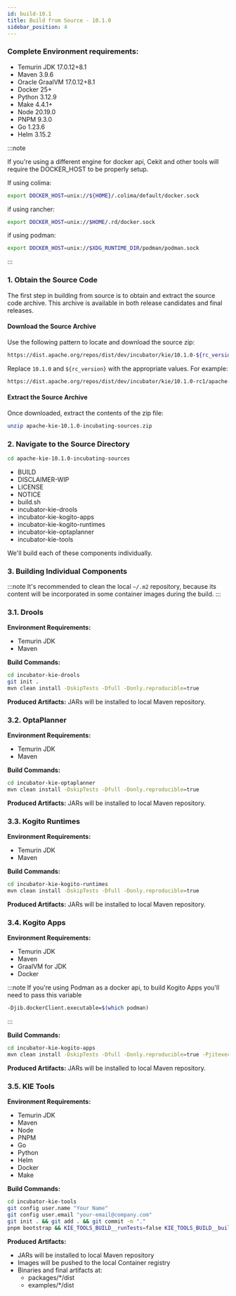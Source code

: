 ```yaml
---
id: build-10.1
title: Build from Source - 10.1.0
sidebar_position: 4
---
```


### Complete Environment requirements:

- Temurin JDK 17.0.12+8.1
- Maven 3.9.6
- Oracle GraalVM 17.0.12+8.1
- Docker 25+
- Python 3.12.9
- Make 4.4.1+
- Node 20.19.0
- PNPM 9.3.0
- Go 1.23.6
- Helm 3.15.2 

:::note

If you're using a different engine for docker api, Cekit and other tools will require the DOCKER_HOST to be properly setup.

If using colima:
 ```bash
 export DOCKER_HOST=unix://${HOME}/.colima/default/docker.sock
 ```

if using rancher:

 ```bash
 export DOCKER_HOST=unix://$HOME/.rd/docker.sock
 ```

if using podman:

 ```bash
 export DOCKER_HOST=unix://$XDG_RUNTIME_DIR/podman/podman.sock
 ```

:::

### 1. Obtain the Source Code

The first step in building from source is to obtain and extract the source code archive. This archive is available in both release candidates and final releases.

#### Download the Source Archive

Use the following pattern to locate and download the source zip:

```bash
https://dist.apache.org/repos/dist/dev/incubator/kie/10.1.0-${rc_version}/apache-kie-10.1.0-incubating-sources.zip
```

Replace `10.1.0` and `${rc_version}` with the appropriate values. For example:


```bash
https://dist.apache.org/repos/dist/dev/incubator/kie/10.1.0-rc1/apache-kie-10.1.0-incubating-sources.zip
```

#### Extract the Source Archive

Once downloaded, extract the contents of the zip file:

```bash
unzip apache-kie-10.1.0-incubating-sources.zip
```

### 2. Navigate to the Source Directory

```bash
cd apache-kie-10.1.0-incubating-sources
```
- BUILD
- DISCLAIMER-WIP
- LICENSE
- NOTICE
- build.sh
- incubator-kie-drools
- incubator-kie-kogito-apps
- incubator-kie-kogito-runtimes
- incubator-kie-optaplanner
- incubator-kie-tools

We'll build each of these components individually.

### 3. Building Individual Components

:::note
It's recommended to clean the local `~/.m2` repository, because its content will be incorporated in some container images during the build.
:::

### 3.1. Drools

**Environment Requirements:**
- Temurin JDK
- Maven 

**Build Commands:**
```bash
cd incubator-kie-drools
git init .
mvn clean install -DskipTests -Dfull -Donly.reproducible=true
```

**Produced Artifacts:** JARs will be installed to local Maven repository.

### 3.2. OptaPlanner

**Environment Requirements:**
- Temurin JDK
- Maven

**Build Commands:**
```bash
cd incubator-kie-optaplanner
mvn clean install -DskipTests -Dfull -Donly.reproducible=true
```

**Produced Artifacts:** JARs will be installed to local Maven repository.

### 3.3. Kogito Runtimes

**Environment Requirements:**
- Temurin JDK
- Maven

**Build Commands:**
```bash
cd incubator-kie-kogito-runtimes
mvn clean install -DskipTests -Dfull -Donly.reproducible=true
```

**Produced Artifacts:** JARs will be installed to local Maven repository.

### 3.4. Kogito Apps

**Environment Requirements:**
- Temurin JDK
- Maven
- GraalVM for JDK
- Docker

:::note
If you're using Podman as a docker api, to build Kogito Apps you'll need to pass this variable

 ```bash
 -Djib.dockerClient.executable=$(which podman)
 ```
:::

**Build Commands:**
```bash
cd incubator-kie-kogito-apps
mvn clean install -DskipTests -Dfull -Donly.reproducible=true -Pjitexecutor-native
```

**Produced Artifacts:** JARs will be installed to local Maven repository.

### 3.5. KIE Tools

**Environment Requirements:**
- Temurin JDK
- Maven 
- Node 
- PNPM 
- Go 
- Python
- Helm 
- Docker
- Make

**Build Commands:**
```bash
cd incubator-kie-tools
git config user.name "Your Name"
git config user.email "your-email@company.com"
git init . && git add . && git commit -m "."
pnpm bootstrap && KIE_TOOLS_BUILD__runTests=false KIE_TOOLS_BUILD__buildExamples=true KIE_TOOLS_BUILD__buildContainerImages=true pnpm -r --workspace-concurrency=1 build:prod && echo 'BUILD SUCCESS! 🎉' || echo 'BUILD FAILURE ❌'
```

**Produced Artifacts:**
- JARs will be installed to local Maven repository
- Images will be pushed to the local Container registry
- Binaries and final artifacts at:
  - packages/*/dist
  - examples/*/dist
